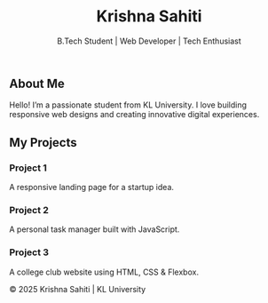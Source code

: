 <!DOCTYPE html>
<html lang="en">
<head>
  <meta charset="UTF-8" />
  <meta name="viewport" content="width=device-width, initial-scale=1.0" />
  <title>My Portfolio - KL Student Portal</title>
  <link rel="stylesheet" href="style.css" />
</head>
<body>
  <header>
    <h1>Krishna Sahiti</h1>
    <p>B.Tech Student | Web Developer | Tech Enthusiast</p>
  </header>

  <section class="about">
    <h2>About Me</h2>
    <p>
      Hello! I’m a passionate student from KL University.  
      I love building responsive web designs and creating innovative digital experiences.
    </p>
  </section>

  <section class="projects">
    <h2>My Projects</h2>
    <div class="project-grid">
      <article class="project-card">
        <h3>Project 1</h3>
        <p>A responsive landing page for a startup idea.</p>
      </article>
      <article class="project-card">
        <h3>Project 2</h3>
        <p>A personal task manager built with JavaScript.</p>
      </article>
      <article class="project-card">
        <h3>Project 3</h3>
        <p>A college club website using HTML, CSS & Flexbox.</p>
      </article>
    </div>
  </section>

  <footer>
    <p>© 2025 Krishna Sahiti | KL University</p>
  </footer>
</body>
</html>
